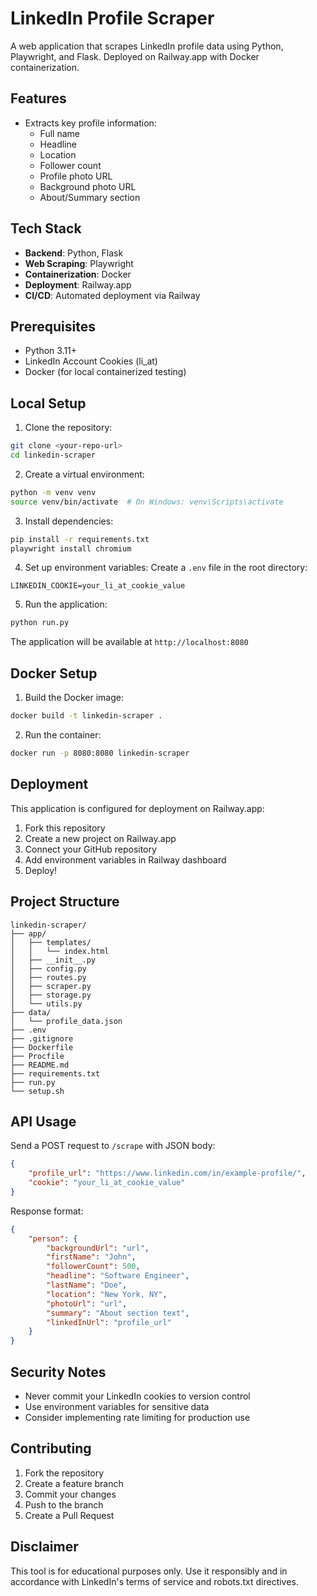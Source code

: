 # LinkedIn Profile Scraper

A web application that scrapes LinkedIn profile data using Python, Playwright, and Flask. Deployed on Railway.app with Docker containerization.

## Features

- Extracts key profile information:
  - Full name
  - Headline
  - Location
  - Follower count
  - Profile photo URL
  - Background photo URL
  - About/Summary section

## Tech Stack

- **Backend**: Python, Flask
- **Web Scraping**: Playwright
- **Containerization**: Docker
- **Deployment**: Railway.app
- **CI/CD**: Automated deployment via Railway

## Prerequisites

- Python 3.11+
- LinkedIn Account Cookies (li_at)
- Docker (for local containerized testing)

## Local Setup

1. Clone the repository:
```bash
git clone <your-repo-url>
cd linkedin-scraper
```

2. Create a virtual environment:
```bash
python -m venv venv
source venv/bin/activate  # On Windows: venv\Scripts\activate
```

3. Install dependencies:
```bash
pip install -r requirements.txt
playwright install chromium
```

4. Set up environment variables:
Create a `.env` file in the root directory:
```
LINKEDIN_COOKIE=your_li_at_cookie_value
```

5. Run the application:
```bash
python run.py
```

The application will be available at `http://localhost:8080`

## Docker Setup

1. Build the Docker image:
```bash
docker build -t linkedin-scraper .
```

2. Run the container:
```bash
docker run -p 8080:8080 linkedin-scraper
```

## Deployment

This application is configured for deployment on Railway.app:

1. Fork this repository
2. Create a new project on Railway.app
3. Connect your GitHub repository
4. Add environment variables in Railway dashboard
5. Deploy!

## Project Structure

```
linkedin-scraper/
├── app/
│   ├── templates/
│   │   └── index.html
│   ├── __init__.py
│   ├── config.py
│   ├── routes.py
│   ├── scraper.py
│   ├── storage.py
│   └── utils.py
├── data/
│   └── profile_data.json
├── .env
├── .gitignore
├── Dockerfile
├── Procfile
├── README.md
├── requirements.txt
├── run.py
└── setup.sh
```

## API Usage

Send a POST request to `/scrape` with JSON body:
```json
{
    "profile_url": "https://www.linkedin.com/in/example-profile/",
    "cookie": "your_li_at_cookie_value"
}
```

Response format:
```json
{
    "person": {
        "backgroundUrl": "url",
        "firstName": "John",
        "followerCount": 500,
        "headline": "Software Engineer",
        "lastName": "Doe",
        "location": "New York, NY",
        "photoUrl": "url",
        "summary": "About section text",
        "linkedInUrl": "profile_url"
    }
}
```

## Security Notes

- Never commit your LinkedIn cookies to version control
- Use environment variables for sensitive data
- Consider implementing rate limiting for production use

## Contributing

1. Fork the repository
2. Create a feature branch
3. Commit your changes
4. Push to the branch
5. Create a Pull Request


## Disclaimer

This tool is for educational purposes only. Use it responsibly and in accordance with LinkedIn's terms of service and robots.txt directives.
